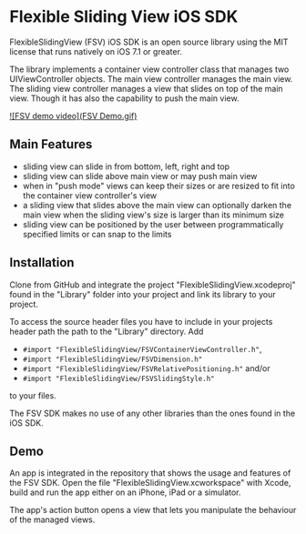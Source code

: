 # Flexible Sliding View iOS SDK
FlexibleSlidingView (FSV) iOS SDK is an open source library using the MIT license that runs natively on iOS 7.1 or greater.

The library implements a container view controller class that manages two UIViewController objects. The main view controller manages the main view. The sliding view controller manages a view that slides on top of the main view. Though it has also the capability to push the main view.

[![FSV demo video](FSV Demo.gif)]()

## Main Features
* sliding view can slide in from bottom, left, right and top
* sliding view can slide above main view or may push main view
* when in "push mode" views can keep their sizes or are resized to fit into the container view controller's view
* a sliding view that slides above the main view can optionally darken the main view when the sliding view's size is larger than its minimum size
* sliding view can be positioned by the user between programmatically specified limits or can snap to the limits

## Installation
Clone from GitHub and integrate the project "FlexibleSlidingView.xcodeproj" found in the "Library" folder into your project and link its library to your project.

To access the source header files you have to include in your projects header path the path to the "Library" directory. Add

* `#import "FlexibleSlidingView/FSVContainerViewController.h"`,
* `#import "FlexibleSlidingView/FSVDimension.h"` 
* `#import "FlexibleSlidingView/FSVRelativePositioning.h"` and/or
* `#import "FlexibleSlidingView/FSVSlidingStyle.h"`

to your files.

The FSV SDK makes no use of any other libraries than the ones found in the iOS SDK.

## Demo
An app is integrated in the repository that shows the usage and features of the FSV SDK. Open the file "FlexibleSlidingView.xcworkspace" with Xcode, build and run the app either on an iPhone, iPad or a simulator.

The app's action button opens a view that lets you manipulate the behaviour of the managed views.

